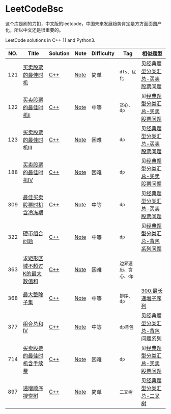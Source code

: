 <!--
 * @Author: baisichen
 * @Date: 2021-04-24 16:02:25
 * @LastEditTime: 2021-04-27 20:02:56
 * @LastEditors: baisichen
 * @Description: 
-->
# LeetCodeBsc
这个库是刷的力扣，中文版的leetcode，中国未来发展趋势肯定是方方面面国产化，所以中文还是很重要的。

LeetCode solutions in C++ 11 and Python3.

|NO.|Title|Solution|Note|Difficulty|Tag|相似题型|
|---|-----|--------|----|----------|---|-------|
|121|[买卖股票的最佳时机](https://leetcode-cn.com/problems/best-time-to-buy-and-sell-stock/)|[C++](121.best-time-to-buy-and-sell-stock/solution.h) |[Note](121.best-time-to-buy-and-sell-stock)|简单|`dfs、优化`|见[经典题型分类汇总-买卖股票问题](经典题型分类汇总.md)|
|122|[买卖股票的最佳时机ii](https://leetcode-cn.com/problems/best-time-to-buy-and-sell-stock-ii/)|[C++](122.best-time-to-buy-and-sell-stock-ii/solution.h)|[Note](122.best-time-to-buy-and-sell-stock-ii)|中等|`贪心、dp`|见[经典题型分类汇总-买卖股票问题](经典题型分类汇总.md)|
|123|[买卖股票的最佳时机III](https://leetcode-cn.com/problems/best-time-to-buy-and-sell-stock-iii/)|[C++](123.best-time-to-buy-and-sell-stock-iii/solution.h)|[Note](123.best-time-to-buy-and-sell-stock-iii)|困难|`dp`|见[经典题型分类汇总-买卖股票问题](经典题型分类汇总.md)|
|188|[买卖股票的最佳时机IV](https://leetcode-cn.com/problems/combination-sum-iv/)|[C++](188.combination-sum-iv/solution.h)|[Note](188.combination-sum-iv)|困难|`dp`|见[经典题型分类汇总-买卖股票问题](经典题型分类汇总.md)|
|309|[最佳买卖股票时机含冷冻期](https://leetcode-cn.com/problems/best-time-to-buy-and-sell-stock-with-cooldown/)|[C++](309.best-time-to-buy-and-sell-stock-with-cooldown/solution.h)|[Note](309.best-time-to-buy-and-sell-stock-with-cooldown)|中等|`dp`|见[经典题型分类汇总-买卖股票问题](经典题型分类汇总.md)|
|322|[硬币组合问题](https://leetcode-cn.com/problems/coin-change/submissions/)|[C++](322.coin-change/solution.h) |[Note](322.coin-change)|中等|`dp`|见[经典题型分类汇总-背包系列问题](经典题型分类汇总.md)|
|363|[求矩形区域不超过K的最大数值和](https://leetcode-cn.com/problems/max-sum-of-rectangle-no-larger-than-k/)|[C++](363.max-sum-of-rectangle-no-larger-than-k/solution.h) |[Note](363.max-sum-of-rectangle-no-larger-than-k)|困难|`边界遍历、贪心、dp`||
|368|[最大整除子集](https://leetcode-cn.com/problems/largest-divisible-subset/)|[C++](368.largest-divisible-subset/solution.h) |[Note](368.largest-divisible-subset)|中等|`排序、dp`|[300.最长递增子序列](https://leetcode-cn.com/problems/longest-increasing-subsequence/)|
|377|[组合总和 Ⅳ](https://leetcode-cn.com/problems/combination-sum-iv/)|[C++](377.combination-sum-iv/solution.h) |[Note](377.combination-sum-ivi)|中等|`dp背包`|见[经典题型分类汇总-背包问题系列](经典题型分类汇总.md)|
|714|[买卖股票的最佳时机含手续费](https://leetcode-cn.com/problems/best-time-to-buy-and-sell-stock-with-transaction-fee/)|[C++](714.best-time-to-buy-and-sell-stock-with-transaction-fee/solution.h)|[Note](714.best-time-to-buy-and-sell-stock-with-transaction-fee)|困难|`dp`|见[经典题型分类汇总-买卖股票问题](经典题型分类汇总.md)|
|897|[递增顺序搜索树](https://leetcode-cn.com/problems/increasing-order-search-tree/)|[C++](897.increasing-order-search-tree/solution.h) |[Note](897.increasing-order-search-tree)|简单|`二叉树`|见[经典题型分类汇总-二叉树](经典题型分类汇总.md)|